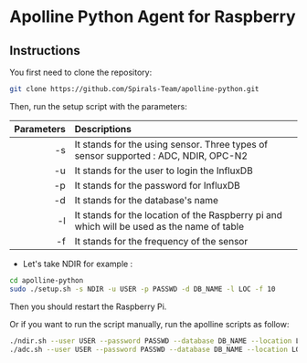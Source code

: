 # Apolline Python Agent for Raspberry

## Instructions

You first need to clone the repository:

```bash
git clone https://github.com/Spirals-Team/apolline-python.git
```

Then, run the setup script with the parameters:

| Parameters | Descriptions                                                                               |
|-----------:|:-------------------------------------------------------------------------------------------|
| -s         | It stands for the using sensor. Three types of sensor supported : ADC, NDIR, OPC-N2        |
| -u         | It stands for the user to login the InfluxDB                                               |
| -p         | It stands for the password for InfluxDB                                                    |
| -d         | It stands for the database's name                                                          |
| -l         | It stands for the location of the Raspberry pi and which will be used as the name of table |
| -f         | It stands for the frequency of the sensor                                                  |

* Let's take NDIR for example :

```bash
cd apolline-python
sudo ./setup.sh -s NDIR -u USER -p PASSWD -d DB_NAME -l LOC -f 10
```

Then you should restart the Raspberry Pi.

Or if you want to run the script manually, run the apolline scripts as follow:

```bash
./ndir.sh --user USER --password PASSWD --database DB_NAME --location LOC --frequency 10
./adc.sh --user USER --password PASSWD --database DB_NAME --location LOC --frequency 10
```
